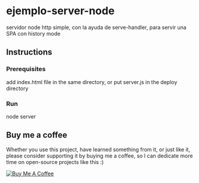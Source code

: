 # ejemplo-server-node
servidor node http simple, con la ayuda de serve-handler, para servir una SPA con history mode

## Instructions

### Prerequisites
add index.html file in the same directory, or put server.js in the deploy directory

### Run
node server


## Buy me a coffee

Whether you use this project, have learned something from it, or just like it, please consider supporting it by buying me a coffee, so I can dedicate more time on open-source projects like this :)

<a href="https://www.buymeacoffee.com/jmanuellh" target="_blank"><img src="https://www.buymeacoffee.com/assets/img/custom_images/orange_img.png" alt="Buy Me A Coffee" style="height: auto !important;width: auto !important;" ></a>
